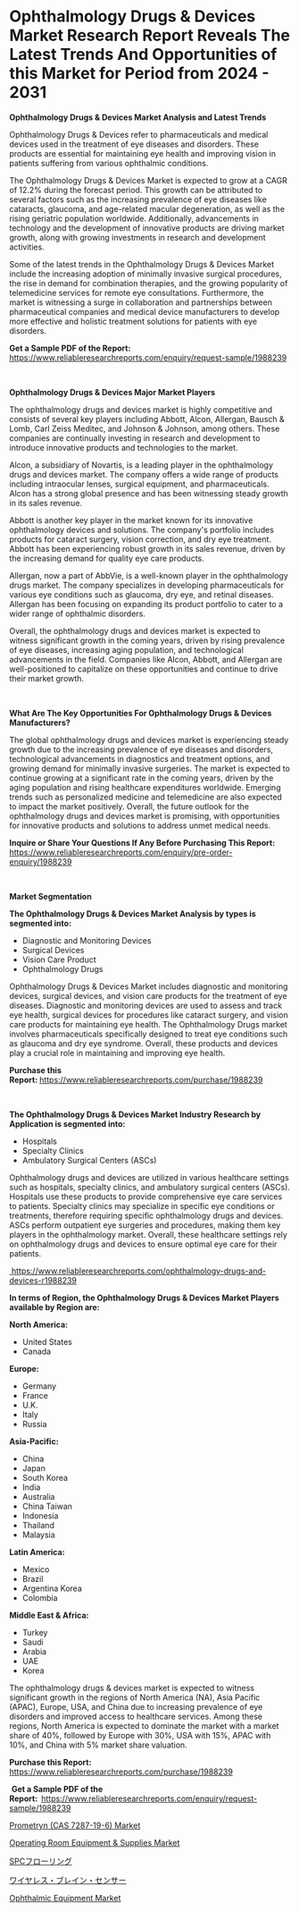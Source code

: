 <p><h1>Ophthalmology Drugs & Devices Market Research Report Reveals The Latest Trends And Opportunities of this Market for Period from 2024 - 2031</h1></p><p><strong>Ophthalmology Drugs & Devices Market Analysis and Latest Trends</strong></p>
<p><p>Ophthalmology Drugs & Devices refer to pharmaceuticals and medical devices used in the treatment of eye diseases and disorders. These products are essential for maintaining eye health and improving vision in patients suffering from various ophthalmic conditions.</p><p>The Ophthalmology Drugs & Devices Market is expected to grow at a CAGR of 12.2% during the forecast period. This growth can be attributed to several factors such as the increasing prevalence of eye diseases like cataracts, glaucoma, and age-related macular degeneration, as well as the rising geriatric population worldwide. Additionally, advancements in technology and the development of innovative products are driving market growth, along with growing investments in research and development activities.</p><p>Some of the latest trends in the Ophthalmology Drugs & Devices Market include the increasing adoption of minimally invasive surgical procedures, the rise in demand for combination therapies, and the growing popularity of telemedicine services for remote eye consultations. Furthermore, the market is witnessing a surge in collaboration and partnerships between pharmaceutical companies and medical device manufacturers to develop more effective and holistic treatment solutions for patients with eye disorders.</p></p>
<p><strong>Get a Sample PDF of the Report:&nbsp;</strong> <a href="https://www.reliableresearchreports.com/enquiry/request-sample/1988239">https://www.reliableresearchreports.com/enquiry/request-sample/1988239</a></p>
<p>&nbsp;</p>
<p><strong>Ophthalmology Drugs & Devices Major Market Players</strong></p>
<p><p>The ophthalmology drugs and devices market is highly competitive and consists of several key players including Abbott, Alcon, Allergan, Bausch & Lomb, Carl Zeiss Meditec, and Johnson & Johnson, among others. These companies are continually investing in research and development to introduce innovative products and technologies to the market.</p><p>Alcon, a subsidiary of Novartis, is a leading player in the ophthalmology drugs and devices market. The company offers a wide range of products including intraocular lenses, surgical equipment, and pharmaceuticals. Alcon has a strong global presence and has been witnessing steady growth in its sales revenue.</p><p>Abbott is another key player in the market known for its innovative ophthalmology devices and solutions. The company's portfolio includes products for cataract surgery, vision correction, and dry eye treatment. Abbott has been experiencing robust growth in its sales revenue, driven by the increasing demand for quality eye care products.</p><p>Allergan, now a part of AbbVie, is a well-known player in the ophthalmology drugs market. The company specializes in developing pharmaceuticals for various eye conditions such as glaucoma, dry eye, and retinal diseases. Allergan has been focusing on expanding its product portfolio to cater to a wider range of ophthalmic disorders.</p><p>Overall, the ophthalmology drugs and devices market is expected to witness significant growth in the coming years, driven by rising prevalence of eye diseases, increasing aging population, and technological advancements in the field. Companies like Alcon, Abbott, and Allergan are well-positioned to capitalize on these opportunities and continue to drive their market growth.</p></p>
<p>&nbsp;</p>
<p><strong>What Are The Key Opportunities For Ophthalmology Drugs & Devices Manufacturers?</strong></p>
<p><p>The global ophthalmology drugs and devices market is experiencing steady growth due to the increasing prevalence of eye diseases and disorders, technological advancements in diagnostics and treatment options, and growing demand for minimally invasive surgeries. The market is expected to continue growing at a significant rate in the coming years, driven by the aging population and rising healthcare expenditures worldwide. Emerging trends such as personalized medicine and telemedicine are also expected to impact the market positively. Overall, the future outlook for the ophthalmology drugs and devices market is promising, with opportunities for innovative products and solutions to address unmet medical needs.</p></p>
<p><strong>Inquire or Share Your Questions If Any Before Purchasing This Report:</strong> <a href="https://www.reliableresearchreports.com/enquiry/pre-order-enquiry/1988239">https://www.reliableresearchreports.com/enquiry/pre-order-enquiry/1988239</a></p>
<p>&nbsp;</p>
<p><strong>Market Segmentation</strong></p>
<p><strong>The Ophthalmology Drugs & Devices Market Analysis by types is segmented into:</strong></p>
<p><ul><li>Diagnostic and Monitoring Devices</li><li>Surgical Devices</li><li>Vision Care Product</li><li>Ophthalmology Drugs</li></ul></p>
<p><p>Ophthalmology Drugs & Devices Market includes diagnostic and monitoring devices, surgical devices, and vision care products for the treatment of eye diseases. Diagnostic and monitoring devices are used to assess and track eye health, surgical devices for procedures like cataract surgery, and vision care products for maintaining eye health. The Ophthalmology Drugs market involves pharmaceuticals specifically designed to treat eye conditions such as glaucoma and dry eye syndrome. Overall, these products and devices play a crucial role in maintaining and improving eye health.</p></p>
<p><strong>Purchase this Report:&nbsp;</strong><a href="https://www.reliableresearchreports.com/purchase/1988239">https://www.reliableresearchreports.com/purchase/1988239</a></p>
<p>&nbsp;</p>
<p><strong>The Ophthalmology Drugs & Devices Market Industry Research by Application is segmented into:</strong></p>
<p><ul><li>Hospitals</li><li>Specialty Clinics</li><li>Ambulatory Surgical Centers (ASCs)</li></ul></p>
<p><p>Ophthalmology drugs and devices are utilized in various healthcare settings such as hospitals, specialty clinics, and ambulatory surgical centers (ASCs). Hospitals use these products to provide comprehensive eye care services to patients. Specialty clinics may specialize in specific eye conditions or treatments, therefore requiring specific ophthalmology drugs and devices. ASCs perform outpatient eye surgeries and procedures, making them key players in the ophthalmology market. Overall, these healthcare settings rely on ophthalmology drugs and devices to ensure optimal eye care for their patients.</p></p>
<p><a href="https://www.reliableresearchreports.com/ophthalmology-drugs-and-devices-r1988239">&nbsp;https://www.reliableresearchreports.com/ophthalmology-drugs-and-devices-r1988239</a></p>
<p><strong>In terms of Region, the Ophthalmology Drugs & Devices Market Players available by Region are:</strong></p>
<p>
    <p> <strong> North America: </strong>
        <ul>
            <li>United States</li>
            <li>Canada</li>
        </ul>
        </p> 
    <p> <strong> Europe: </strong>
        <ul>
            <li>Germany</li>
            <li>France</li>
            <li>U.K.</li>
            <li>Italy</li>
            <li>Russia</li>
        </ul>
        </p> 
    <p> <strong> Asia-Pacific: </strong>
        <ul>
            <li>China</li>
            <li>Japan</li>
            <li>South Korea</li>
            <li>India</li>
            <li>Australia</li>
            <li>China Taiwan</li>
            <li>Indonesia</li>
            <li>Thailand</li>
            <li>Malaysia</li>
        </ul>
        </p> 
    <p> <strong> Latin America: </strong>
        <ul>
            <li>Mexico</li>
            <li>Brazil</li>
            <li>Argentina Korea</li>
            <li>Colombia</li>
        </ul>
        </p> 
    <p> <strong> Middle East & Africa: </strong>
        <ul>
            <li>Turkey</li>
            <li>Saudi</li>
            <li>Arabia</li>
            <li>UAE</li>
            <li>Korea</li>
        </ul>
    </p>
    </p>
<p><p>The ophthalmology drugs & devices market is expected to witness significant growth in the regions of North America (NA), Asia Pacific (APAC), Europe, USA, and China due to increasing prevalence of eye disorders and improved access to healthcare services. Among these regions, North America is expected to dominate the market with a market share of 40%, followed by Europe with 30%, USA with 15%, APAC with 10%, and China with 5% market share valuation.</p></p>
<p><strong>Purchase this Report: </strong><a href="https://www.reliableresearchreports.com/purchase/1988239">https://www.reliableresearchreports.com/purchase/1988239</a></p>
<p>&nbsp;<strong>Get a Sample PDF of the Report:&nbsp;&nbsp;</strong><a href="https://www.reliableresearchreports.com/enquiry/request-sample/1988239">https://www.reliableresearchreports.com/enquiry/request-sample/1988239</a></p>
<p><strong></strong></p>
<p><p><a href="https://issuu.com/reportprime-2/docs/prometryn-cas-7287-19-6-market-size-2030.pptx">Prometryn (CAS 7287-19-6) Market</a></p><p><a href="https://github.com/Angelnienowdseej3e45z3p8c/Market-Research-Report-List-2/blob/main/operating-room-equipment-supplies-market.md">Operating Room Equipment & Supplies Market</a></p><p><a href="https://github.com/EstaSprer20231/Market-Research-Report-List-1/blob/main/990372050381.md">SPCフローリング</a></p><p><a href="https://medium.com/@jaremington56/%E3%83%AF%E3%82%A4%E3%83%A4%E3%83%AC%E3%82%B9%E8%84%B3%E3%82%BB%E3%83%B3%E3%82%B5%E3%83%BC%E5%B8%82%E5%A0%B4-%E3%82%BF%E3%82%A4%E3%83%97-%E3%82%A2%E3%83%97%E3%83%AA%E3%82%B1%E3%83%BC%E3%82%B7%E3%83%A7%E3%83%B3-%E5%9C%B0%E7%90%86%E3%81%AB%E3%82%88%E3%82%8B%E5%8C%85%E6%8B%AC%E7%9A%84%E8%A9%95%E4%BE%A1-f631e8ff4136">ワイヤレス・ブレイン・センサー</a></p><p><a href="https://github.com/angeliabkratze/Market-Research-Report-List-1/blob/main/ophthalmic-equipment-market.md">Ophthalmic Equipment Market</a></p></p>